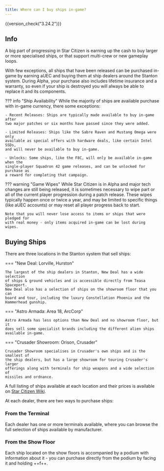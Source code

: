 ```yaml
---
title: Where can I buy ships in-game?
---
```


{{version_check("3.24.2")}}

## Info

A big part of progressing in Star Citizen is earning up the cash to buy larger
or more specialised ships, or that support multi-crew or new gameplay loops.

With few exceptions, all ships that have been released can be purchased in-game
by earning aUEC and buying them at ship dealers around the Stanton system.
During Alpha, your purchase also includes lifetime insurance and a warranty, so
even if your ship is destroyed you will always be able to replace it and its
components.

??? info "Ship Availability"
    While the majority of ships are available purchase with in-game currency,
    there some exceptions:

    - Recent Releases: Ships are typically made available to buy in-game after
    two major patches or six months have passed since they were added.

    - Limited Releases: Ships like the Sabre Raven and Mustang Omega were only
    available as special offers with hardware deals, like certain Intel SSDs,
    and will never be available to buy in-game.

    - Unlocks: Some ships, like the F8C, will only be available in-game when the
    single-player Squadron 42 game releases, and can be unlocked for purchase as
    a reward for completing that campaign.

??? warning "Game Wipes"
    While Star Citizen is in Alpha and major tech changes are still being
    released, it is sometimes necessary to wipe part or all of the current
    player progression during a patch release. These wipes typically happen
    once or twice a year, and may be limited to specific things (like aUEC
    accounts) or may reset all player progress back to start.

    Note that you will never lose access to items or ships that were pledged for
    with real money - only items acquired in-game can be lost during wipes.

## Buying Ships

There are three locations in the Stanton system that sell ships:

=== "New Deal: Lorville, Hurston"

    The largest of the ship dealers in Stanton, New Deal has a wide selection
    of ships & ground vehicles and is accessible directly from Teasa Spaceport.
    New Deal also has a selection of ships on the showroom floor that you can
    board and tour, including the luxury Constellation Phoenix and the
    Hammerhead gunship.

=== "Astro Armada: Area 18, ArcCorp"

    Astro Armada has less options than New Deal and no showroom floor, but it
    does sell some specialist brands including the different alien ships
    available in-game.

=== "Crusader Showroom: Orison, Crusader"

    Crusader Showroom specialises in Crusader's own ships and is the smallest of
    the ship dealers, but has a large showroom for touring Crusader's larger
    offerings along with terminals for ship weapons and a wide selection of
    missiles and ordnance.

A full listing of ships available at each location and their prices is
available on [Star Citizen Wiki](https://starcitizen.tools/Purchasing_ships).

At each dealer, there are two ways to purchase ships:

### From the Terminal

Each dealer has one or more terminals available, where you can browse the full
selection of ships available by manufacturer.

### From the Show Floor

Each ship located on the show floors is accompanied by a podium with information
about it - you can purchase directly from the podium by facing it and holding
++f++.
